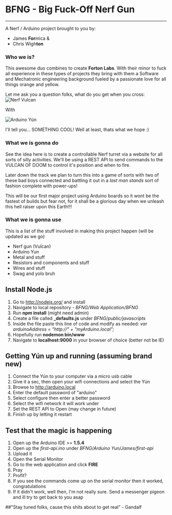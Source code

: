 # BFNG - Big Fuck-Off Nerf Gun
* * *

A Nerf / Arduino project brought to you by:
* James **For**mica &
* Chris Wigh**ton**

### Who we is?

This awesome duo combines to create **Forton Labs**. With their minor to fuck all experience in these types of projects they bring with them a Software and Mechatronic engineering background fueled by a passionate love for all things orange and yellow.

Let me ask you a question folks, what do you get when you cross:
![Nerf Vulcan](http://cdn.instructables.com/FYL/KOSB/FZ383SZ1/FYLKOSBFZ383SZ1.LARGE.jpg)

With

![Arduino Yún](http://arduino.cc/en/uploads/Main/ArduinoYunFront_2_450px.jpg)

I'll tell you... SOMETHING COOL! Well at least, thats what we hope :)

### What we is gonna do

See the idea here is to create a controllable Nerf turret via a website for all sorts of silly activities. We'll be using a REST API to send commands to the VULCAN OF DOOM to control it's position and when to fire.

Later down the track we plan to turn this into a game of sorts with two of these bad boys connected and battling it out in a *last man stands* sort of fashion complete with power-ups!

This will be our first major project using Arduino boards so it wont be the fastest of builds but fear not, for it shall be a glorious day when we unleash this hell raiser upon this Earth!!!

### What we is gonna use
This is a list of the stuff involved in making this project happen (will be updated as we go)
* Nerf gun (Vulcan)
* Arduino Yun
* Metal and stuff
* Resistors and components and stuff
* Wires and stuff
* Swag and yolo bruh  

## Install Node.js

1. Go to http://nodejs.org/ and install
2. Navigate to local repository - *BFNG/Web Application/BFNG*
3. Run **npm install** (might need admin)
4. Create a file called **_defaults.js** under *BFNG/public/javascripts*
6. Inside the file paste this line of code and modify as needed: *var arduinoAddress = "http://" + "myArduino.local";*
7. Hopefully run **nodemon bin/www**
8. Navigate to **localhost:9000** in your browser of choice (better not be IE)

## Getting Yún up and running (assuming brand new)

1. Connect the Yún to your computer via a micro usb cable
2. Give it a sec, then open your wifi connections and select the Yún
3. Browse to http://arduino.local
4. Enter the default password of "arduino"
5. Select configure then enter a better password
6. Select the wifi network it will work under
7. Set the REST API to Open (may change in future)
8. Finish up by letting it restart

## Test that the magic is happening

1. Open up the Arduino IDE >= **1.5.4**
2. Open up the *first-api.ino* under *BFNG/Arduino Yun/James/first-api*
3. Upload it
4. Open the Serial Monitor
5. Go to the web application and click **FIRE**
6. Pray
7. Profit?
8. If you see the commands come up on the serial monitor then it worked, congratulations
9. If it didn't work, well then, I'm not really sure. Send a messenger pigeon and ill try to get back to you asap

##"Stay tuned folks, cause this shits about to get real" - Gandalf
